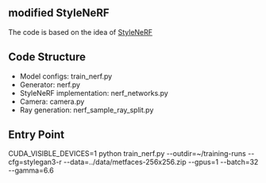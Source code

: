## modified StyleNeRF

The code is based on the idea of [StyleNeRF](https://arxiv.org/abs/2110.08985)

## Code Structure
- Model configs: train_nerf.py
- Generator: nerf.py
- StyleNeRF implementation: nerf_networks.py
- Camera: camera.py
- Ray generation: nerf_sample_ray_split.py

## Entry Point

CUDA_VISIBLE_DEVICES=1 python train_nerf.py --outdir=~/training-runs --cfg=stylegan3-r --data=../data/metfaces-256x256.zip --gpus=1 --batch=32 --gamma=6.6